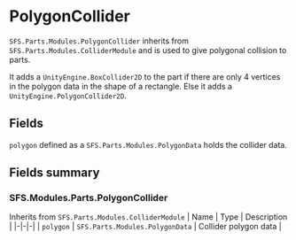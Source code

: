 # PolygonCollider
`SFS.Parts.Modules.PolygonCollider` inherits from `SFS.Parts.Modules.ColliderModule` and is used to give polygonal collision to parts.

It adds a `UnityEngine.BoxCollider2D` to the part if there are only 4 vertices in the polygon data in the shape of a rectangle.
Else it adds a `UnityEngine.PolygonCollider2D`.

## Fields
`polygon` defined as a `SFS.Parts.Modules.PolygonData` holds the collider data.

## Fields summary
### SFS.Modules.Parts.PolygonCollider
Inherits from `SFS.Parts.Modules.ColliderModule`
| Name | Type | Description | 
|-|-|-|
| `polygon` | `SFS.Parts.Modules.PolygonData` | Collider polygon data |